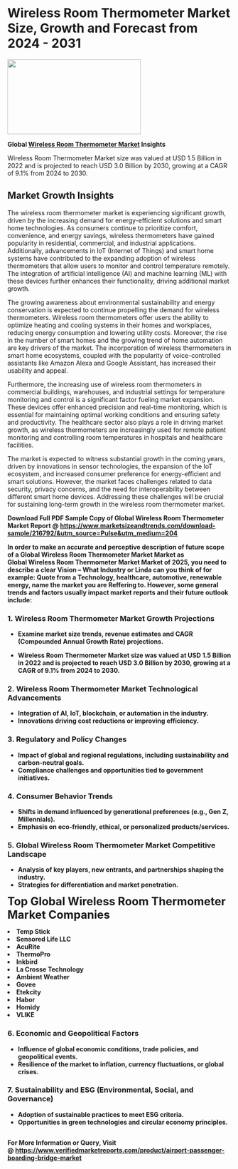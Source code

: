 <H1>Wireless Room Thermometer Market Size, Growth and Forecast from 2024 - 2031</H1><img class="aligncenter size-medium wp-image-584254" src="https://thirdeyenews.in/wp-content/uploads/2024/09/Global-Market-Research-300x168.jpeg" alt="" width="300" height="168" /><p><strong>Global&nbsp;<a href="https://www.marketsizeandtrends.com/download-sample/216792/&amp;utm_source=Pulse&amp;utm_medium=204">Wireless Room Thermometer Market</a> Insights</strong></p><p>Wireless Room Thermometer Market size was valued at USD 1.5 Billion in 2022 and is projected to reach USD 3.0 Billion by 2030, growing at a CAGR of 9.1% from 2024 to 2030.</p><p><h2>Market Growth Insights</h2> <p>The wireless room thermometer market is experiencing significant growth, driven by the increasing demand for energy-efficient solutions and smart home technologies. As consumers continue to prioritize comfort, convenience, and energy savings, wireless thermometers have gained popularity in residential, commercial, and industrial applications. Additionally, advancements in IoT (Internet of Things) and smart home systems have contributed to the expanding adoption of wireless thermometers that allow users to monitor and control temperature remotely. The integration of artificial intelligence (AI) and machine learning (ML) with these devices further enhances their functionality, driving additional market growth.</p> <p><strong></strong></p> <p>The growing awareness about environmental sustainability and energy conservation is expected to continue propelling the demand for wireless thermometers. Wireless room thermometers offer users the ability to optimize heating and cooling systems in their homes and workplaces, reducing energy consumption and lowering utility costs. Moreover, the rise in the number of smart homes and the growing trend of home automation are key drivers of the market. The incorporation of wireless thermometers in smart home ecosystems, coupled with the popularity of voice-controlled assistants like Amazon Alexa and Google Assistant, has increased their usability and appeal.</p> <p>Furthermore, the increasing use of wireless room thermometers in commercial buildings, warehouses, and industrial settings for temperature monitoring and control is a significant factor fueling market expansion. These devices offer enhanced precision and real-time monitoring, which is essential for maintaining optimal working conditions and ensuring safety and productivity. The healthcare sector also plays a role in driving market growth, as wireless thermometers are increasingly used for remote patient monitoring and controlling room temperatures in hospitals and healthcare facilities.</p> <p>The market is expected to witness substantial growth in the coming years, driven by innovations in sensor technologies, the expansion of the IoT ecosystem, and increased consumer preference for energy-efficient and smart solutions. However, the market faces challenges related to data security, privacy concerns, and the need for interoperability between different smart home devices. Addressing these challenges will be crucial for sustaining long-term growth in the wireless room thermometer market.</p> <p><strong></p><p><span class=""><strong>Download Full PDF Sample Copy of Global Wireless Room Thermometer Market Report</strong> @ <a href="https://www.marketsizeandtrends.com/download-sample/216792/&amp;utm_source=Pulse&amp;utm_medium=204" target="_blank">https://www.marketsizeandtrends.com/download-sample/216792/&amp;utm_source=Pulse&amp;utm_medium=204</a></span></p><p>In order to make an accurate and perceptive description of future scope of a Global&nbsp;Wireless Room Thermometer Market Market as Global&nbsp;Wireless Room Thermometer Market Market of 2025, you need to describe a clear Vision &ndash; What Industry or Linda can you think of for example: Quote from a Technology, healthcare, automotive, renewable energy, name the market you are Reffering to. However, some general trends and factors usually impact market reports and their future outlook include:</p><h3>1.&nbsp;<strong>Wireless Room Thermometer Market Growth Projections</strong></h3><ul><li>Examine market size trends, revenue estimates and CAGR (Compounded Annual Growth Rate) projections.</li><li><p>Wireless Room Thermometer Market size was valued at USD 1.5 Billion in 2022 and is projected to reach USD 3.0 Billion by 2030, growing at a CAGR of 9.1% from 2024 to 2030.</p></li></ul><h3>2.&nbsp;<strong>Wireless Room Thermometer Market Technological Advancements</strong></h3><ul><li>Integration of AI, IoT, blockchain, or automation in the industry.</li><li>Innovations driving cost reductions or improving efficiency.</li></ul><h3>3.&nbsp;<strong>Regulatory and Policy Changes</strong></h3><ul><li>Impact of global and regional regulations, including sustainability and carbon-neutral goals.</li><li>Compliance challenges and opportunities tied to government initiatives.</li></ul><h3>4.&nbsp;<strong>Consumer Behavior Trends</strong></h3><ul><li>Shifts in demand influenced by generational preferences (e.g., Gen Z, Millennials).</li><li>Emphasis on eco-friendly, ethical, or personalized products/services.</li></ul><h3>5.&nbsp;<strong>Global Wireless Room Thermometer Market Competitive Landscape</strong></h3><ul><li>Analysis of key players, new entrants, and partnerships shaping the industry.</li><li>Strategies for differentiation and market penetration.</li></ul><p data-pm-slice="1 1 []"><span style="color: inherit; font-family: inherit; font-size: 25px;">Top Global Wireless Room Thermometer Market Companies</span></p><div class="" data-test-id=""><p><li>Temp Stick</li><li> Sensored Life LLC</li><li> AcuRite</li><li> ThermoPro</li><li> Inkbird</li><li> La Crosse Technology</li><li> Ambient Weather</li><li> Govee</li><li> Etekcity</li><li> Habor</li><li> Homidy</li><li> VLIKE</li></p></div><h3>6.&nbsp;<strong>Economic and Geopolitical Factors</strong></h3><ul><li>Influence of global economic conditions, trade policies, and geopolitical events.</li><li>Resilience of the market to inflation, currency fluctuations, or global crises.</li></ul><h3>7.&nbsp;<strong>Sustainability and ESG (Environmental, Social, and Governance)</strong></h3><ul><li>Adoption of sustainable practices to meet ESG criteria.</li><li>Opportunities in green technologies and circular economy principles.</li></ul><h2><strong style="font-size: 14px;">For More Information or Query, Visit @&nbsp;</strong><a style="background-color: #ffffff; font-size: 14px;" href="https://www.marketsizeandtrends.com/report/wireless-room-thermometer-market/" target="_blank">https://www.verifiedmarketreports.com/product/airport-passenger-boarding-bridge-market</a></h2>
